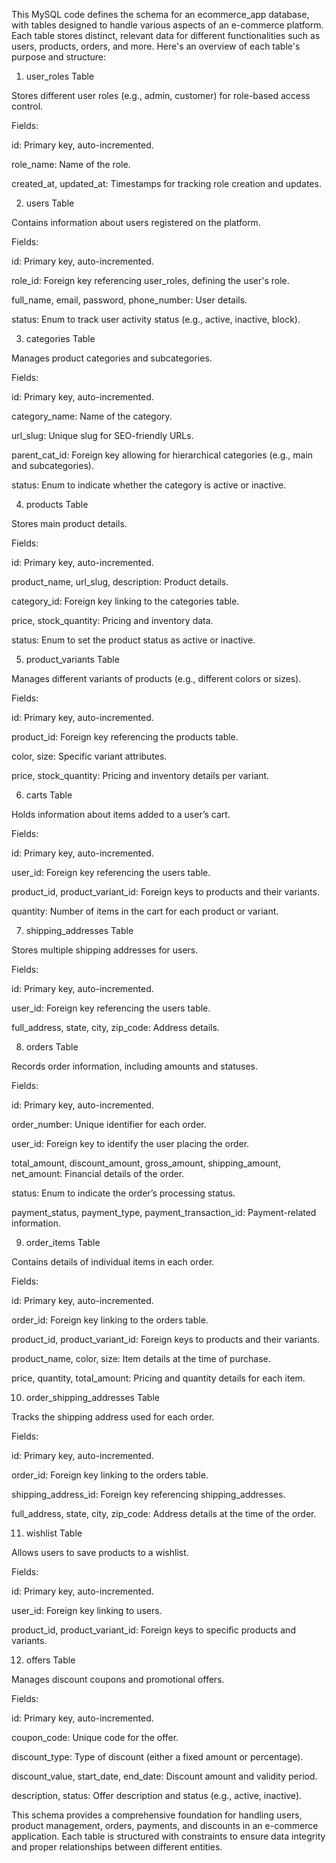 This MySQL code defines the schema for an ecommerce_app database, with tables designed to handle various aspects of an e-commerce platform. Each table stores distinct, relevant data for different functionalities such as users, products, orders, and more. Here's an overview of each table's purpose and structure:

1. user_roles Table

Stores different user roles (e.g., admin, customer) for role-based access control.

Fields:

id: Primary key, auto-incremented.

role_name: Name of the role.

created_at, updated_at: Timestamps for tracking role creation and updates.



2. users Table

Contains information about users registered on the platform.

Fields:

id: Primary key, auto-incremented.

role_id: Foreign key referencing user_roles, defining the user's role.

full_name, email, password, phone_number: User details.

status: Enum to track user activity status (e.g., active, inactive, block).



3. categories Table

Manages product categories and subcategories.

Fields:

id: Primary key, auto-incremented.

category_name: Name of the category.

url_slug: Unique slug for SEO-friendly URLs.

parent_cat_id: Foreign key allowing for hierarchical categories (e.g., main and subcategories).

status: Enum to indicate whether the category is active or inactive.



4. products Table

Stores main product details.

Fields:

id: Primary key, auto-incremented.

product_name, url_slug, description: Product details.

category_id: Foreign key linking to the categories table.

price, stock_quantity: Pricing and inventory data.

status: Enum to set the product status as active or inactive.



5. product_variants Table

Manages different variants of products (e.g., different colors or sizes).

Fields:

id: Primary key, auto-incremented.

product_id: Foreign key referencing the products table.

color, size: Specific variant attributes.

price, stock_quantity: Pricing and inventory details per variant.



6. carts Table

Holds information about items added to a user’s cart.

Fields:

id: Primary key, auto-incremented.

user_id: Foreign key referencing the users table.

product_id, product_variant_id: Foreign keys to products and their variants.

quantity: Number of items in the cart for each product or variant.



7. shipping_addresses Table

Stores multiple shipping addresses for users.

Fields:

id: Primary key, auto-incremented.

user_id: Foreign key referencing the users table.

full_address, state, city, zip_code: Address details.



8. orders Table

Records order information, including amounts and statuses.

Fields:

id: Primary key, auto-incremented.

order_number: Unique identifier for each order.

user_id: Foreign key to identify the user placing the order.

total_amount, discount_amount, gross_amount, shipping_amount, net_amount: Financial details of the order.

status: Enum to indicate the order’s processing status.

payment_status, payment_type, payment_transaction_id: Payment-related information.



9. order_items Table

Contains details of individual items in each order.

Fields:

id: Primary key, auto-incremented.

order_id: Foreign key linking to the orders table.

product_id, product_variant_id: Foreign keys to products and their variants.

product_name, color, size: Item details at the time of purchase.

price, quantity, total_amount: Pricing and quantity details for each item.



10. order_shipping_addresses Table

Tracks the shipping address used for each order.

Fields:

id: Primary key, auto-incremented.

order_id: Foreign key linking to the orders table.

shipping_address_id: Foreign key referencing shipping_addresses.

full_address, state, city, zip_code: Address details at the time of the order.



11. wishlist Table

Allows users to save products to a wishlist.

Fields:

id: Primary key, auto-incremented.

user_id: Foreign key linking to users.

product_id, product_variant_id: Foreign keys to specific products and variants.



12. offers Table

Manages discount coupons and promotional offers.

Fields:

id: Primary key, auto-incremented.

coupon_code: Unique code for the offer.

discount_type: Type of discount (either a fixed amount or percentage).

discount_value, start_date, end_date: Discount amount and validity period.

description, status: Offer description and status (e.g., active, inactive).



This schema provides a comprehensive foundation for handling users, product management, orders, payments, and discounts in an e-commerce application. Each table is structured with constraints to ensure data integrity and proper relationships between different entities.

